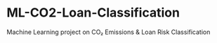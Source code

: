 # ML-CO2-Loan-Classification
Machine Learning project on CO₂ Emissions &amp; Loan Risk Classification
